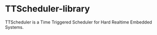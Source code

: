 # TTScheduler-library
TTScheduler is a Time Triggered Scheduler for Hard Realtime Embedded Systems.
